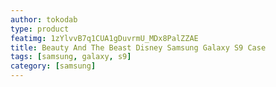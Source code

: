 ```yaml
---
author: tokodab
type: product
featimg: 1zYlvvB7q1CUA1gDuvrmU_MDx8PalZZAE
title: Beauty And The Beast Disney Samsung Galaxy S9 Case
tags: [samsung, galaxy, s9]
category: [samsung]
---
```

